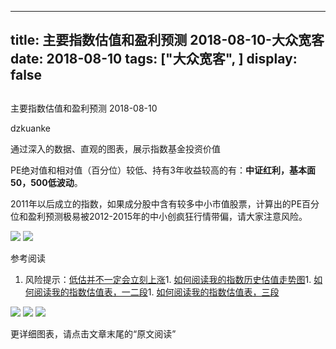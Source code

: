 
---
title:   主要指数估值和盈利预测 2018-08-10-大众宽客
date: 2018-08-10
tags: ["大众宽客", ]
display: false
---


## 



主要指数估值和盈利预测 2018-08-10




dzkuanke




通过深入的数据、直观的图表，展示指数基金投资价值


PE绝对值和相对值<h-char unicode="ff08" class="">（</h-char>百分位<h-char unicode="ff09" class="">）</h-char>较低、持有3年收益较高的有<h-char unicode="ff1a" class="">：</h-char>**中证红利**<h-char unicode="ff0c" class=""><h-inner>**，**</h-inner></h-char>**基本面50**<h-char unicode="ff0c" class=""><h-inner>**，**</h-inner></h-char>**500低波动**。



2011年以后成立的指数<h-char unicode="ff0c" class=""><h-inner>，</h-inner></h-char>如果成分股中含有较多中小市值股票<h-char unicode="ff0c" class=""><h-inner>，</h-inner></h-char>计算出的PE百分位和盈利预测极易被2012-2015年的中小创疯狂行情带偏<h-char unicode="ff0c" class=""><h-inner>，</h-inner></h-char>请大家注意风险。



<img class="" data-copyright="0" data-ratio="0.8838095238095238" data-s="300,640" src="https://mmbiz.qpic.cn/mmbiz_png/PKw3FQPmhIgkbz7DOiaeMHGJwdgtaCgUexHo3VMjEjiaIHQwTMgVdfl7fwjibcaefSsDVCia9Wx3DgHswu9ibITzziag/640?wx_fmt=png" data-type="png" data-w="1050" style="">



<img class="" data-copyright="0" data-ratio="1.2763157894736843" data-s="300,640" src="https://mmbiz.qpic.cn/mmbiz_png/PKw3FQPmhIgkbz7DOiaeMHGJwdgtaCgUeKaXTccG4Xyh42mk2jyGepjuuwI2m4YEF3Wjk5nh2Sibiaz2VhpX1nUog/640?wx_fmt=png" data-type="png" data-w="912" style="">



参考阅读
1. 风险提示：[低估并不一定会立刻上涨](http://mp.weixin.qq.com/s?__biz=MzAwMTc1MDcwNw==&amp;mid=2648272785&amp;idx=1&amp;sn=9d714f0b5ff155d37941bac5e3bd5ae2&amp;chksm=82f92c4db58ea55bd7466b6630b06154a4732053fd8c5ef953f51d77bef4920c4620eb713c68&amp;scene=21#wechat_redirect)1. [如何阅读我的指数历史估值走势图](http://mp.weixin.qq.com/s?__biz=MzAwMTc1MDcwNw==&amp;mid=2648272715&amp;idx=1&amp;sn=d24a7d159b4759e7d1b0a4ab0aaa9c46&amp;chksm=82f92c97b58ea5811a332f94fe1737016e3746b24be59485368eafaf094ef53f828688cb62ae&amp;scene=21#wechat_redirect)1. [如何阅读我的指数估值表，一二段](http://mp.weixin.qq.com/s?__biz=MzAwMTc1MDcwNw==&amp;mid=2648272034&amp;idx=1&amp;sn=12b1858af175753f5ccebc0bc6c4cb4f&amp;chksm=82f92f7eb58ea668f844f51102599d20bb8730f438010159de83e85a4a34df3d44d568a9feb2&amp;scene=21#wechat_redirect)1. [如何阅读我的指数估值表，三段](http://mp.weixin.qq.com/s?__biz=MzAwMTc1MDcwNw==&amp;mid=2648272039&amp;idx=1&amp;sn=09c59d023c3ce227046966f260777cd5&amp;chksm=82f92f7bb58ea66dab5c428c2205bd4dda180360b643b28a357ab3e73a38d19303124242ad4d&amp;scene=21#wechat_redirect)


<img class="" data-copyright="0" data-ratio="0.6" data-s="300,640" src="https://mmbiz.qpic.cn/mmbiz_png/PKw3FQPmhIgkbz7DOiaeMHGJwdgtaCgUexjFaQnSmYauqyktADEWPS4MhHTBbyFL9zIB3T0wlqfKUwcWCwbr6ng/640?wx_fmt=png" data-type="png" data-w="720" style="">

<img class="" data-copyright="0" data-ratio="0.6" data-s="300,640" src="https://mmbiz.qpic.cn/mmbiz_png/PKw3FQPmhIgkbz7DOiaeMHGJwdgtaCgUe5la3qAtp3icbbLBibk2NMwTFvsPoAqaHzPuTVla7bJ7AlVtGZQ2EKNBQ/640?wx_fmt=png" data-type="png" data-w="720" style="">

<img class="" data-copyright="0" data-ratio="0.6" data-s="300,640" src="https://mmbiz.qpic.cn/mmbiz_png/PKw3FQPmhIgkbz7DOiaeMHGJwdgtaCgUeiaMAsVTvtiaORK9EtgajOLfg6ZPALON6fDJhJF7POhBsqadqicnsic6psw/640?wx_fmt=png" data-type="png" data-w="720" style="">

更详细图表，请点击文章末尾的“原文阅读”












